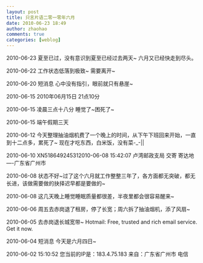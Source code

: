 ```yaml
---
layout: post
title: 只言片语二零一零年六月
date: 2010-06-23 18:49
author: zhaohao
comments: true
categories: [weblog]
---
```

2010-06-23 夏至已过，没有意识到夏至已经过去两天~ 六月又已经快走到尽头。

2010-06-22 工作状态低落到极致~ 需要离开~

2010-06-20 短消息 心中没有指引，眼前就只有悬崖~

2010-06-15 2010年06月15日 21点10分

2010-06-15 凌晨三点十八分 睡觉了~困死了~

2010-06-15 端午假期三天

2010-06-12 今天整理抽油烟机费了一个晚上的时间，从下午下班回来开始，一直到十二点多，累死了~ 现在才吃东西，白米饭，没有菜-_-||

2010-06-10 XN518649245312010-06-08 15:42:07 卢湾邮政支局 交寄 寄达地—-广东省广州市

2010-06-08 状态不好~过了这个六月就工作整整三年了，各方面都无突破，都无长进，该做需要做的抉择迟早都是要做的~

2010-06-08 这几天晚上睡觉睡眠质量都很差，半夜里都会很容易醒来~

2010-06-06 周五去赤岗退了租房，停了长宽；周六拆了抽油烟机，添了风扇~

2010-06-05 去赤岗退长城宽带~ Hotmail: Free, trusted and rich email service. Get it now.

2010-06-04 短消息 今天是六月四日~

2010-06-02 15:10:52 您当前的IP是：183.4.75.183 来自：广东省广州市 电信
